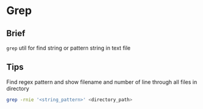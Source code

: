 # Grep

## Brief

`grep` util for find string or pattern string in text file

## Tips

Find regex pattern and show filename and number of line through all files in directory

```bash
grep -rnie '<string_pattern>' <directory_path>
```
